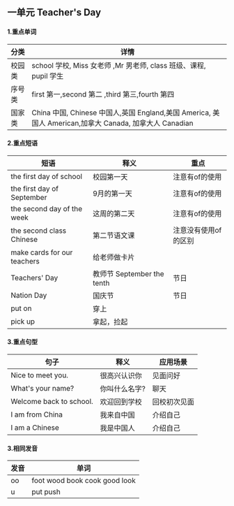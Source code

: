 ## 一单元 Teacher's Day

#### 1.重点单词

分类|详情
-|-
校园类 |school 学校, Miss 女老师 ,Mr 男老师, class 班级、课程, pupil 学生
序号类| first 第一,second 第二 ,third 第三,fourth 第四
国家类|China 中国, Chinese 中国人,英国 England,美国 America, 美国人 American,加拿大 Canada, 加拿大人 Canadian

#### 2.重点短语

短语|释义|重点
-|-|-
the first day of school|校园第一天|注意有of的使用
the first day of September|9月的第一天|注意有of的使用
the second day of the week|这周的第二天|注意有of的使用
the second class Chinese|第二节语文课|注意没有使用of的区别
make cards for our teachers|给老师做卡片|
Teachers' Day |教师节 September the tenth|节日
Nation Day |国庆节|节日
put on|穿上 |
pick up|拿起，捡起|


#### 3.重点句型


句子|释义|应用场景
-|-|-
Nice to meet you.|很高兴认识你|见面问好
What's your name?|你叫什么名字?|聊天
Welcome back to school.|欢迎回到学校|回校初次见面
I am from China|我来自中国|介绍自己
I am a Chinese |我是中国人|介绍自己


#### 3.相同发音

发音|单词
-|-
oo|foot wood book cook good look
u|put push
